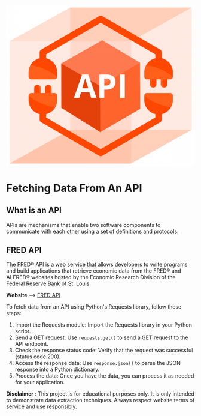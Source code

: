 ![FRED API](https://github.com/Sathyam-Kakodkar/Fetch-API/blob/main/Images/API%20Image.png)


# Fetching Data From An API

## What is an API 

APIs are mechanisms that enable two software components to communicate with each other using a set of definitions and protocols.

## FRED API

The FRED® API is a web service that allows developers to write programs and build applications that retrieve economic data from the FRED® and ALFRED® websites hosted by the Economic Research Division of the Federal Reserve Bank of St. Louis.


**Website** --> [FRED API](https://fred.stlouisfed.org/docs/api/fred/)

To fetch data from an API using Python's Requests library, follow these steps:

1. Import the Requests module: Import the Requests library in your Python script.
2. Send a GET request: Use `requests.get()` to send a GET request to the API endpoint.
3. Check the response status code: Verify that the request was successful (status code 200).
4. Access the response data: Use `response.json()` to parse the JSON response into a Python dictionary.
5. Process the data: Once you have the data, you can process it as needed for your application.

**Disclaimer** : This project is for educational purposes only. It is only intended to demonstrate data extraction techniques. Always respect website terms of service and use responsibly.




